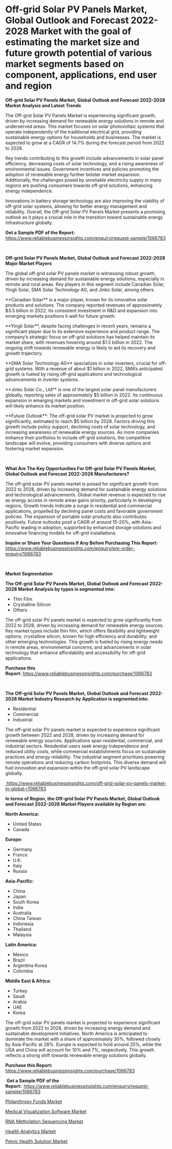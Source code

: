 <p><h1>Off-grid Solar PV Panels Market, Global Outlook and Forecast 2022-2028 Market with the goal of estimating the market size and future growth potential of various market segments based on component, applications, end user and region</h1></p><p><strong>Off-grid Solar PV Panels Market, Global Outlook and Forecast 2022-2028 Market Analysis and Latest Trends</strong></p>
<p><p>The Off-grid Solar PV Panels Market is experiencing significant growth, driven by increasing demand for renewable energy solutions in remote and underserved areas. This market focuses on solar photovoltaic systems that operate independently of the traditional electrical grid, providing sustainable energy options for households and businesses. The market is expected to grow at a CAGR of 14.7% during the forecast period from 2022 to 2028. </p><p>Key trends contributing to this growth include advancements in solar panel efficiency, decreasing costs of solar technology, and a rising awareness of environmental issues. Government incentives and policies promoting the adoption of renewable energy further bolster market expansion. Additionally, the challenges posed by unreliable electricity supply in many regions are pushing consumers towards off-grid solutions, enhancing energy independence. </p><p>Innovations in battery storage technology are also improving the viability of off-grid solar systems, allowing for better energy management and reliability. Overall, the Off-grid Solar PV Panels Market presents a promising outlook as it plays a crucial role in the transition toward sustainable energy infrastructure globally.</p></p>
<p><strong>Get a Sample PDF of the Report:&nbsp;</strong> <a href="https://www.reliablebusinessinsights.com/enquiry/request-sample/1066783">https://www.reliablebusinessinsights.com/enquiry/request-sample/1066783</a></p>
<p>&nbsp;</p>
<p><strong>Off-grid Solar PV Panels Market, Global Outlook and Forecast 2022-2028 Major Market Players</strong></p>
<p><p>The global off-grid solar PV panels market is witnessing robust growth, driven by increasing demand for sustainable energy solutions, especially in remote and rural areas. Key players in this segment include Canadian Solar, Yingli Solar, SMA Solar Technology AG, and Jinko Solar, among others.</p><p>**Canadian Solar** is a major player, known for its innovative solar products and solutions. The company reported revenues of approximately $3.5 billion in 2022. Its consistent investment in R&D and expansion into emerging markets positions it well for future growth.</p><p>**Yingli Solar**, despite facing challenges in recent years, remains a significant player due to its extensive experience and product range. The company’s strategic focus on off-grid solutions has helped maintain its market share, with revenues hovering around $1.5 billion in 2022. The ongoing shift towards renewable energy is likely to aid its recovery and growth trajectory.</p><p>**SMA Solar Technology AG** specializes in solar inverters, crucial for off-grid systems. With a revenue of about $1 billion in 2022, SMA’s anticipated growth is fueled by rising off-grid applications and technological advancements in inverter systems.</p><p>**Jinko Solar Co., Ltd** is one of the largest solar panel manufacturers globally, reporting sales of approximately $5 billion in 2022. Its continuous expansion in emerging markets and investment in off-grid solar solutions will likely enhance its market position.</p><p>**Future Outlook**: The off-grid solar PV market is projected to grow significantly, estimated to reach $5 billion by 2028. Factors driving this growth include policy support, declining costs of solar technology, and increasing awareness of renewable energy sources. As more companies enhance their portfolios to include off-grid solutions, the competitive landscape will evolve, providing consumers with diverse options and fostering market expansion.</p></p>
<p>&nbsp;</p>
<p><strong>What Are The Key Opportunities For Off-grid Solar PV Panels Market, Global Outlook and Forecast 2022-2028 Manufacturers?</strong></p>
<p><p>The off-grid solar PV panels market is poised for significant growth from 2022 to 2028, driven by increasing demand for sustainable energy solutions and technological advancements. Global market revenue is expected to rise as energy access in remote areas gains priority, particularly in developing regions. Growth trends indicate a surge in residential and commercial applications, propelled by declining panel costs and favorable government policies. The expansion of portable solar products also contributes positively. Future outlooks posit a CAGR of around 15-20%, with Asia-Pacific leading in adoption, supported by enhanced storage solutions and innovative financing models for off-grid installations.</p></p>
<p><strong>Inquire or Share Your Questions If Any Before Purchasing This Report:</strong> <a href="https://www.reliablebusinessinsights.com/enquiry/pre-order-enquiry/1066783">https://www.reliablebusinessinsights.com/enquiry/pre-order-enquiry/1066783</a></p>
<p>&nbsp;</p>
<p><strong>Market Segmentation</strong></p>
<p><strong>The Off-grid Solar PV Panels Market, Global Outlook and Forecast 2022-2028 Market Analysis by types is segmented into:</strong></p>
<p><ul><li>Thin Film</li><li>Crystalline Silicon</li><li>Others</li></ul></p>
<p><p>The off-grid solar PV panels market is expected to grow significantly from 2022 to 2028, driven by increasing demand for renewable energy sources. Key market types include thin film, which offers flexibility and lightweight options; crystalline silicon, known for high efficiency and durability; and other emerging technologies. This growth is fueled by rising energy needs in remote areas, environmental concerns, and advancements in solar technology that enhance affordability and accessibility for off-grid applications.</p></p>
<p><strong>Purchase this Report:&nbsp;</strong><a href="https://www.reliablebusinessinsights.com/purchase/1066783">https://www.reliablebusinessinsights.com/purchase/1066783</a></p>
<p>&nbsp;</p>
<p><strong>The Off-grid Solar PV Panels Market, Global Outlook and Forecast 2022-2028 Market Industry Research by Application is segmented into:</strong></p>
<p><ul><li>Residential</li><li>Commercial</li><li>Industrial</li></ul></p>
<p><p>The off-grid solar PV panels market is expected to experience significant growth between 2022 and 2028, driven by increasing demand for renewable energy sources. Applications span residential, commercial, and industrial sectors. Residential users seek energy independence and reduced utility costs, while commercial establishments focus on sustainable practices and energy reliability. The industrial segment prioritizes powering remote operations and reducing carbon footprints. This diverse demand will fuel innovation and expansion within the off-grid solar PV landscape globally.</p></p>
<p><a href="https://www.reliablebusinessinsights.com/off-grid-solar-pv-panels-market-in-global-r1066783">&nbsp;https://www.reliablebusinessinsights.com/off-grid-solar-pv-panels-market-in-global-r1066783</a></p>
<p><strong>In terms of Region, the Off-grid Solar PV Panels Market, Global Outlook and Forecast 2022-2028 Market Players available by Region are:</strong></p>
<p>
    <p> <strong> North America: </strong>
        <ul>
            <li>United States</li>
            <li>Canada</li>
        </ul>
        </p> 
    <p> <strong> Europe: </strong>
        <ul>
            <li>Germany</li>
            <li>France</li>
            <li>U.K.</li>
            <li>Italy</li>
            <li>Russia</li>
        </ul>
        </p> 
    <p> <strong> Asia-Pacific: </strong>
        <ul>
            <li>China</li>
            <li>Japan</li>
            <li>South Korea</li>
            <li>India</li>
            <li>Australia</li>
            <li>China Taiwan</li>
            <li>Indonesia</li>
            <li>Thailand</li>
            <li>Malaysia</li>
        </ul>
        </p> 
    <p> <strong> Latin America: </strong>
        <ul>
            <li>Mexico</li>
            <li>Brazil</li>
            <li>Argentina Korea</li>
            <li>Colombia</li>
        </ul>
        </p> 
    <p> <strong> Middle East & Africa: </strong>
        <ul>
            <li>Turkey</li>
            <li>Saudi</li>
            <li>Arabia</li>
            <li>UAE</li>
            <li>Korea</li>
        </ul>
    </p>
    </p>
<p><p>The off-grid solar PV panels market is projected to experience significant growth from 2022 to 2028, driven by increasing energy demand and sustainable development initiatives. North America is anticipated to dominate the market with a share of approximately 30%, followed closely by Asia-Pacific at 28%. Europe is expected to hold around 25%, while the USA and China will account for 10% and 7%, respectively. This growth reflects a strong shift towards renewable energy solutions globally.</p></p>
<p><strong>Purchase this Report: </strong><a href="https://www.reliablebusinessinsights.com/purchase/1066783">https://www.reliablebusinessinsights.com/purchase/1066783</a></p>
<p>&nbsp;<strong>Get a Sample PDF of the Report:&nbsp;&nbsp;</strong><a href="https://www.reliablebusinessinsights.com/enquiry/request-sample/1066783">https://www.reliablebusinessinsights.com/enquiry/request-sample/1066783</a></p>
<p><strong></strong></p>
<p><p><a href="https://www.linkedin.com/pulse/market-insights-global-philanthropy-funds-forecast-innovation-vahcf?trackingId=l3XuTx%2FMRkm47o7LyrsiMA%3D%3D">Philanthropy Funds Market</a></p><p><a href="https://www.linkedin.com/pulse/medical-visualization-software-market-outlook-share-analysis--kx25f?trackingId=uXutPmv%2BQsHe5wlNU2xPcg%3D%3D">Medical Visualization Software Market</a></p><p><a href="https://www.linkedin.com/pulse/insights-rna-methylation-sequencing-market-players-size-geographical-bluwf?trackingId=xEEykgB1WiYngpatM%2FR2Vw%3D%3D">RNA Methylation Sequencing Market</a></p><p><a href="https://www.linkedin.com/pulse/health-analytics-market-trends-detailed-study-its-segmentation-x0o2f?trackingId=qP5j4iQVTcavdnjkFvwdxg%3D%3D">Health Analytics Market</a></p><p><a href="https://www.linkedin.com/pulse/global-pelvic-health-solution-market-trends-insights-growth-opportunities-vleuf?trackingId=nbxOZZR5IaQ36jZ8gHE5zg%3D%3D">Pelvic Health Solution Market</a></p></p>
